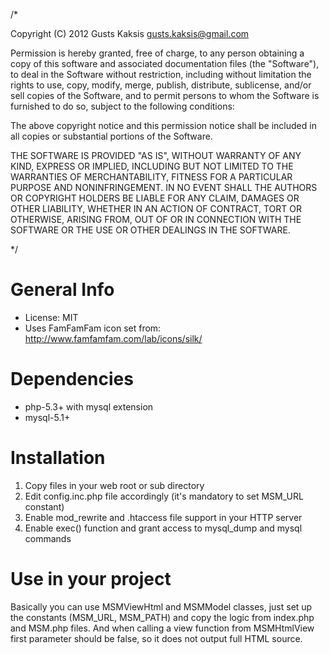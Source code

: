/*

Copyright (C) 2012 Gusts Kaksis <gusts.kaksis@gmail.com>

Permission is hereby granted, free of charge, to any person obtaining a copy of this software and associated documentation files (the "Software"), 
to deal in the Software without restriction, including without limitation the rights to use, copy, modify, merge, publish, distribute, sublicense, 
and/or sell copies of the Software, and to permit persons to whom the Software is furnished to do so, subject to the following conditions:

The above copyright notice and this permission notice shall be included in all copies or substantial portions of the Software.

THE SOFTWARE IS PROVIDED "AS IS", WITHOUT WARRANTY OF ANY KIND, EXPRESS OR IMPLIED, INCLUDING BUT NOT LIMITED TO 
THE WARRANTIES OF MERCHANTABILITY, FITNESS FOR A PARTICULAR PURPOSE AND NONINFRINGEMENT. IN NO EVENT SHALL THE AUTHORS OR 
COPYRIGHT HOLDERS BE LIABLE FOR ANY CLAIM, DAMAGES OR OTHER LIABILITY, WHETHER IN AN ACTION OF CONTRACT, TORT OR OTHERWISE, 
ARISING FROM, OUT OF OR IN CONNECTION WITH THE SOFTWARE OR THE USE OR OTHER DEALINGS IN THE SOFTWARE.

*/

General Info
============

* License: MIT
* Uses FamFamFam icon set from: http://www.famfamfam.com/lab/icons/silk/

Dependencies
============

* php-5.3+ with mysql extension
* mysql-5.1+

Installation
============

1. Copy files in your web root or sub directory
2. Edit config.inc.php file accordingly (it's mandatory to set MSM_URL constant)
3. Enable mod_rewrite and .htaccess file support in your HTTP server
4. Enable exec() function and grant access to mysql_dump and mysql commands

Use in your project
===================

Basically you can use MSMViewHtml and MSMModel classes, just set up the constants (MSM_URL, MSM_PATH) and copy the logic from index.php and MSM.php files. And when calling a view function from MSMHtmlView first parameter should be false, so it does not output full HTML source.

